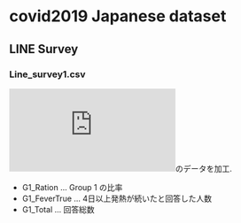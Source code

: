 
# covid2019 Japanese dataset 

## LINE Survey

### Line_survey1.csv
![第1回「新型コロナ対策のための全国調査」の結果及び第３回「新型コロナ対策のための全国調査」の実施のお知らせ](https://www.mhlw.go.jp/stf/newpage_10798.html)のデータを加工.
- G1_Ration ... Group 1 の比率
- G1_FeverTrue ... 4日以上発熱が続いたと回答した人数
- G1_Total ... 回答総数



